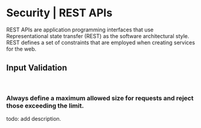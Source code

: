 # Security | REST APIs

REST APIs are application programming interfaces that use Representational state transfer (REST) as the software architectural style. REST defines a set of constraints that are
employed when creating services for the web.
<br>


## Input Validation
<br>


### Always define a maximum allowed size for requests and reject those exceeding the limit.

todo: add description.

<br>


